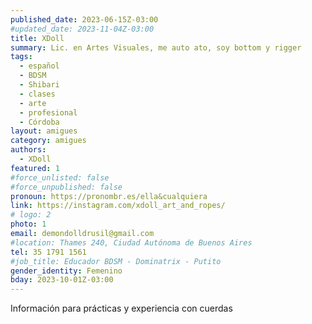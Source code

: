 ```yaml
---
published_date: 2023-06-15Z-03:00
#updated_date: 2023-11-04Z-03:00
title: XDoll
summary: Lic. en Artes Visuales, me auto ato, soy bottom y rigger 
tags:
  - español
  - BDSM
  - Shibari
  - clases
  - arte
  - profesional
  - Córdoba
layout: amigues
category: amigues
authors:
  - XDoll
featured: 1
#force_unlisted: false
#force_unpublished: false
pronoun: https://pronombr.es/ella&cualquiera
link: https://instagram.com/xdoll_art_and_ropes/
# logo: 2
photo: 1
email: demondolldrusil@gmail.com
#location: Thames 240, Ciudad Autónoma de Buenos Aires
tel: 35 1791 1561
#job_title: Educador BDSM - Dominatrix - Putito
gender_identity: Femenino
bday: 2023-10-01Z-03:00
---
```


Información para prácticas y experiencia con cuerdas 